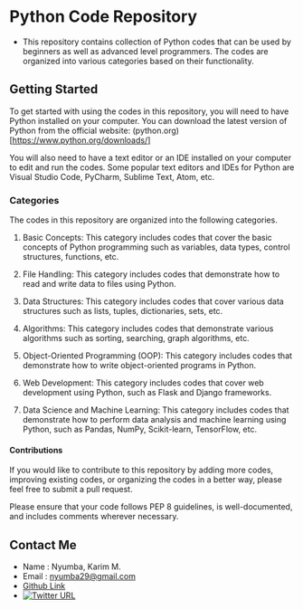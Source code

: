 # Python Code Repository
* This repository contains collection of Python codes that can be used by beginners as well as advanced level programmers. The codes are organized into various categories based on their functionality.

## Getting Started
To get started with using the codes in this repository, you will need to have Python installed on your computer. You can download the latest version of Python from the official website: (python.org)[https://www.python.org/downloads/]

You will also need to have a text editor or an IDE installed on your computer to edit and run the codes. Some popular text editors and IDEs for Python are Visual Studio Code, PyCharm, Sublime Text, Atom, etc.

### Categories
The codes in this repository are organized into the following categories.

1. Basic Concepts: This category includes codes that cover the basic concepts of Python programming such as variables, data types, control structures, functions, etc.

2. File Handling: This category includes codes that demonstrate how to read and write data to files using Python.

3. Data Structures: This category includes codes that cover various data structures such as lists, tuples, dictionaries, sets, etc.

4. Algorithms: This category includes codes that demonstrate various algorithms such as sorting, searching, graph algorithms, etc.

5. Object-Oriented Programming (OOP): This category includes codes that demonstrate how to write object-oriented programs in Python.

6. Web Development: This category includes codes that cover web development using Python, such as Flask and Django frameworks.

7. Data Science and Machine Learning: This category includes codes that demonstrate how to perform data analysis and machine learning using Python, such as Pandas, NumPy, Scikit-learn, TensorFlow, etc.

#### Contributions
If you would like to contribute to this repository by adding more codes, improving existing codes, or organizing the codes in a better way, please feel free to submit a pull request.

Please ensure that your code follows PEP 8 guidelines, is well-documented, and includes comments wherever necessary.

## Contact Me
- Name    : Nyumba, Karim M.
- Email   : <nyumba29@gmail.com>
- [Github Link](https://github.com/Kareem643)
- [![Twitter URL](https://img.shields.io/twitter/url/https/twitter.com/keemz643.svg?style=social&label=Follow%20%40keemz643)](https://twitter.com/keemz643) 
